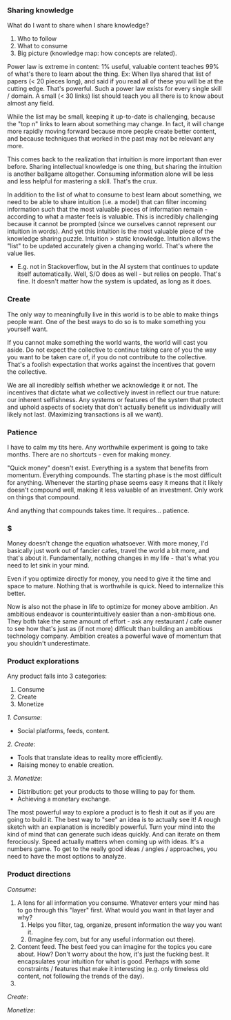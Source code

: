 
### Sharing knowledge

What do I want to share when I share knowledge?
1. Who to follow
2. What to consume
3. Big picture (knowledge map: how concepts are related).

Power law is extreme in content: 1% useful, valuable content teaches 99% of what's there to learn about the thing. Ex: When Ilya shared that list of papers (< 20 pieces long), and said if you read all of these you will be at the cutting edge. That's powerful. Such a power law exists for every single skill / domain. A small (< 30 links) list should teach you all there is to know about almost any field.

While the list may be small, keeping it up-to-date is challenging, because the "top n" links to learn about something may change. In fact, it will change more rapidly moving forward because more people create better content, and because techniques that worked in the past may not be relevant any more.

This comes back to the realization that intuition is more important than ever before. Sharing intellectual knowledge is one thing, but sharing the intuition is another ballgame altogether. Consuming information alone will be less and less helpful for mastering a skill. That's the crux.

In addition to the list of what to consume to best learn about something, we need to be able to share intuition (i.e. a model) that can filter incoming information such that the most valuable pieces of information remain - according to what a master feels is valuable. This is incredibly challenging because it cannot be prompted (since we ourselves cannot represent our intuition in words). And yet this intuition is the most valuable piece of the knowledge sharing puzzle. Intuition > static knowledge. Intuition allows the "list" to be updated accurately given a changing world. That's where the value lies.
- E.g. not in Stackoverflow, but in the AI system that continues to update itself automatically. Well, S/O does as well - but relies on people. That's fine. It doesn't matter how the system is updated, as long as it does.

### Create

The only way to meaningfully live in this world is to be able to make things people want. One of the best ways to do so is to make something you yourself want.

If you cannot make something the world wants, the world will cast you aside. Do not expect the collective to continue taking care of you the way you want to be taken care of, if you do not contribute to the collective. That's a foolish expectation that works against the incentives that govern the collective.

We are all incredibly selfish whether we acknowledge it or not. The incentives that dictate what we collectively invest in reflect our true nature: our inherent selfishness. Any systems or features of the system that protect and uphold aspects of society that don't actually benefit us individually will likely not last. (Maximizing transactions is all we want).

### Patience

I have to calm my tits here. Any worthwhile experiment is going to take months. There are no shortcuts - even for making money.

"Quick money" doesn't exist. Everything is a system that benefits from momentum. Everything compounds. The starting phase is the most difficult for anything. Whenever the starting phase seems easy it means that it likely doesn't compound well, making it less valuable of an investment. Only work on things that compound.

And anything that compounds takes time. It requires... patience.

### $

Money doesn't change the equation whatsoever. With more money, I'd basically just work out of fancier cafes, travel the world a bit more, and that's about it. Fundamentally, nothing changes in my life - that's what you need to let sink in your mind.

Even if you optimize directly for money, you need to give it the time and space to mature. Nothing that is worthwhile is quick. Need to internalize this better.

Now is also not the phase in life to optimize for money above ambition. An ambitious endeavor is counterintuitively easier than a non-ambitious one. They both take the same amount of effort - ask any restaurant / cafe owner to see how that's just as (if not more) difficult than building an ambitious technology company. Ambition creates a powerful wave of momentum that you shouldn't underestimate.

### Product explorations

Any product falls into 3 categories:

1. Consume
2. Create
3. Monetize

*1. Consume*:
- Social platforms, feeds, content.

*2. Create*:
- Tools that translate ideas to reality more efficiently.
- Raising money to enable creation.

*3. Monetize*:
- Distribution: get your products to those willing to pay for them.
- Achieving a monetary exchange.

The most powerful way to explore a product is to flesh it out as if you are going to build it. The best way to "see" an idea is to actually see it! A rough sketch with an explanation is incredibly powerful. Turn your mind into the kind of mind that can generate such ideas quickly. And can iterate on them ferociously. Speed actually matters when coming up with ideas. It's a numbers game. To get to the really good ideas / angles / approaches, you need to have the most options to analyze.

### Product directions

*Consume*:
1. A lens for all information you consume. Whatever enters your mind has to go through this "layer" first. What would you want in that layer and why?
	1. Helps you filter, tag, organize, present information the way you want it.
	2. (Imagine fey.com, but for any useful information out there).
2. Content feed. The best feed you can imagine for the topics you care about. How? Don't worry about the how, it's just the fucking best. It encapsulates your intuition for what is good. Perhaps with some constraints / features that make it interesting (e.g. only timeless old content, not following the trends of the day).
3. 

*Create*:

*Monetize*:

